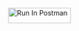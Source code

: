 [<img src="https://run.pstmn.io/button.svg" alt="Run In Postman" style="width: 128px; height: 32px;">](https://app.getpostman.com/run-collection/26267076-dfb6f4c7-c0cc-4e56-a99b-f30ebeb0de7c?action=collection%2Ffork&source=rip_markdown&collection-url=entityId%3D26267076-dfb6f4c7-c0cc-4e56-a99b-f30ebeb0de7c%26entityType%3Dcollection%26workspaceId%3D5ae128a7-e9e6-4bb1-88cc-71c0d92a273f)